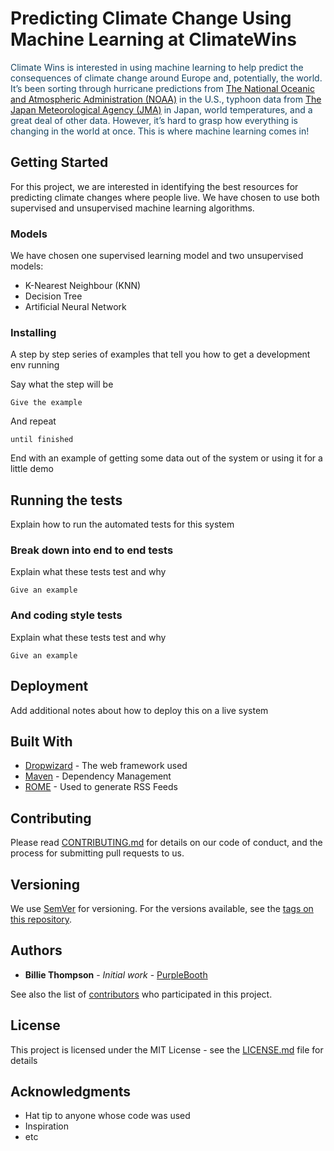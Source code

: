 # Predicting Climate Change Using Machine Learning at ClimateWins

<span style='color:#154360'>
Climate Wins is interested in using machine learning to help predict the consequences of climate change around Europe and, potentially, the world. It’s been sorting through hurricane predictions from <a href='https://www.noaa.gov/'>The National Oceanic and Atmospheric Administration (NOAA)</a> in the U.S., typhoon data from <a href='https://www.jma.go.jp/jma/indexe.html'>The Japan Meteorological Agency (JMA)</a> in Japan, world temperatures, and a great deal of other data. However, it’s hard to grasp how everything is changing in the world at once. This is where machine learning comes in!</span>

## Getting Started

For this project, we are interested in identifying the best resources for predicting climate changes where people live. We have chosen to use both supervised and unsupervised machine learning algorithms.

### Models

We have chosen one supervised learning model and two unsupervised models:
<ul><li>K-Nearest Neighbour (KNN)</li><li>Decision Tree</li><li>Artificial Neural Network</li></ul>

### Installing

A step by step series of examples that tell you how to get a development env running

Say what the step will be

```
Give the example
```

And repeat

```
until finished
```

End with an example of getting some data out of the system or using it for a little demo

## Running the tests

Explain how to run the automated tests for this system

### Break down into end to end tests

Explain what these tests test and why

```
Give an example
```

### And coding style tests

Explain what these tests test and why

```
Give an example
```

## Deployment

Add additional notes about how to deploy this on a live system

## Built With

* [Dropwizard](http://www.dropwizard.io/1.0.2/docs/) - The web framework used
* [Maven](https://maven.apache.org/) - Dependency Management
* [ROME](https://rometools.github.io/rome/) - Used to generate RSS Feeds

## Contributing

Please read [CONTRIBUTING.md](https://gist.github.com/PurpleBooth/b24679402957c63ec426) for details on our code of conduct, and the process for submitting pull requests to us.

## Versioning

We use [SemVer](http://semver.org/) for versioning. For the versions available, see the [tags on this repository](https://github.com/your/project/tags). 

## Authors

* **Billie Thompson** - *Initial work* - [PurpleBooth](https://github.com/PurpleBooth)

See also the list of [contributors](https://github.com/your/project/contributors) who participated in this project.

## License

This project is licensed under the MIT License - see the [LICENSE.md](LICENSE.md) file for details

## Acknowledgments

* Hat tip to anyone whose code was used
* Inspiration
* etc
